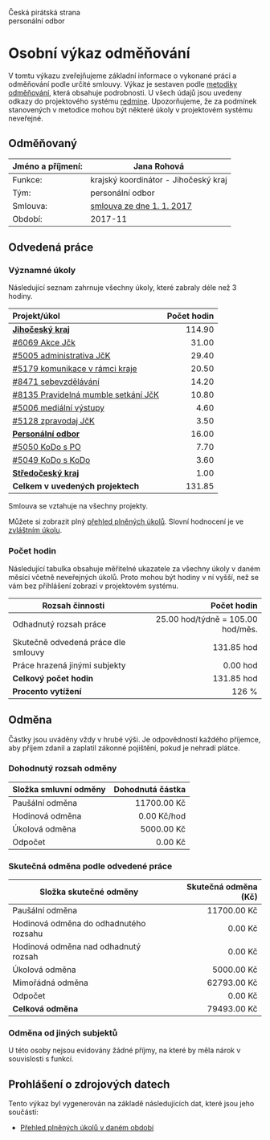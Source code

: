 Česká pirátská strana  
personální odbor

Osobní výkaz odměňování
=======================

V tomtu výkazu zveřejňujeme základní informace o vykonané práci a odměňování
podle určité smlouvy. Výkaz je sestaven podle [metodiky odměňování][metodika],
která obsahuje podrobnosti. U všech údajů jsou uvedeny odkazy do projektového
systému [redmine](https://redmine.pirati.cz). Upozorňujeme, že za podmínek
stanovených v metodice mohou být některé úkoly v projektovém systému neveřejné.

Odměňovaný
----------

Jméno a příjmení:                      | Jana Rohová
-----------------------                | --------------------
Funkce:                                | krajský koordinátor - Jihočeský kraj
Tým:                                   | personální odbor
Smlouva:                               | [smlouva ze dne 1. 1. 2017][smlouva]
Období:                                | 2017-11


Odvedená práce
--------------

### Významné úkoly

Následující seznam zahrnuje všechny úkoly, které zabraly déle než 3 hodiny.

| Projekt/úkol                                 |   Počet hodin |
|:---------------------------------------------|--------------:|
| **[Jihočeský kraj][p73]**                    |        114.90 |
| [#6069 Akce Jčk][t6069]                      |         31.00 |
| [#5005 administrativa JčK][t5005]            |         29.40 |
| [#5179 komunikace v rámci kraje][t5179]      |         20.50 |
| [#8471 sebevzdělávání][t8471]                |         14.20 |
| [#8135 Pravidelná mumble setkání JčK][t8135] |         10.80 |
| [#5006 mediální výstupy][t5006]              |          4.60 |
| [#5128 zpravodaj JčK][t5128]                 |          3.50 |
| **[Personální odbor][p52]**                  |         16.00 |
| [#5050 KoDo s PO][t5050]                     |          7.70 |
| [#5049 KoDo s KoDo][t5049]                   |          3.60 |
| **[Středočeský kraj][p55]**                  |          1.00 |
| **Celkem v uvedených projektech**            |        131.85 |

Smlouva se vztahuje na všechny projekty. 

Můžete si zobrazit plný [přehled plněných úkolů][tasklist].
Slovní hodnocení je ve [zvláštním úkolu][hodnoceni].


### Počet hodin

Následující tabulka obsahuje měřitelné ukazatele za všechny úkoly v daném měsíci
včetně neveřejných úkolů. Proto mohou být hodiny v ní vyšší, než se vám bez
přihlášení zobrazí v projektovém systému.

Rozsah činnosti                        | Počet hodin
--------------                         | ----------:
Odhadnutý rozsah práce                 |  25.00 hod/týdně = 105.00 hod/měs.
Skutečně odvedená práce dle smlouvy    | 131.85 hod
Práce hrazená jinými subjekty          |   0.00 hod
**Celkový počet hodin**                | 131.85 hod
**Procento vytížení**                  |  126 %

Odměna
------

Částky jsou uváděny vždy v hrubé výši. Je odpovědností každého příjemce, aby
příjem zdanil a zaplatil zákonné pojištění, pokud je nehradí plátce.

### Dohodnutý rozsah odměny

Složka smluvní odměny                  | Dohodnutá částka
----------------                       | ------------------:
Paušální odměna                        | 11700.00 Kč
Hodinová odměna                        |     0.00 Kč/hod
Úkolová odměna                         |  5000.00 Kč
Odpočet                                |     0.00 Kč

### Skutečná odměna podle odvedené práce

Složka skutečné odměny                 | Skutečná odměna (Kč)
---------------------                  | ---------------------:
Paušální odměna                        | 11700.00 Kč
Hodinová odměna do odhadnutého rozsahu |     0.00 Kč
Hodinová odměna nad odhadnutý rozsah   |     0.00 Kč
Úkolová odměna                         |  5000.00 Kč
Mimořádná odměna                       | 62793.00 Kč
Odpočet                                |     0.00 Kč
**Celková odměna**                     | 79493.00 Kč


### Odměna od jiných subjektů

U této osoby nejsou evidovány žádné příjmy, na které by měla nárok v souvislosti s funkcí.


Prohlášení o zdrojových datech
------------------------------

Tento výkaz byl vygenerován na základě následujících dat, které jsou jeho součástí:

* [Přehled plněných úkolů v daném období](user_report.csv)

[hodnoceni]: https://redmine.pirati.cz/issues/5229
[metodika]: https://redmine.pirati.cz/projects/po/wiki/Odmenovani


[p73]: https://redmine.pirati.cz/time_entries?c[]=project&c[]=user&c[]=activity&c[]=issue&c[]=hours&c[]=cf_16&c[]=spent_on&f[]=spent_on&f[]=user_id&f[]=&op[spent_on]=><&op[user_id]==&utf8=%E2%9C%93&v[spent_on][]=2017-11-01&v[spent_on][]=2017-11-30&v[user_id][]=2&v[user_id][]=2&v[user_id][]=0&f[]=project_id&op[project_id]==&v[project_id][]=73

[t6069]: https://redmine.pirati.cz/issues/6069/time_entries?c[]=project&c[]=user&c[]=activity&c[]=issue&c[]=hours&c[]=cf_16&c[]=spent_on&f[]=spent_on&f[]=user_id&f[]=&op[spent_on]=><&op[user_id]==&utf8=%E2%9C%93&v[spent_on][]=2017-11-01&v[spent_on][]=2017-11-30&v[user_id][]=2&v[user_id][]=2&v[user_id][]=0

[t5005]: https://redmine.pirati.cz/issues/5005/time_entries?c[]=project&c[]=user&c[]=activity&c[]=issue&c[]=hours&c[]=cf_16&c[]=spent_on&f[]=spent_on&f[]=user_id&f[]=&op[spent_on]=><&op[user_id]==&utf8=%E2%9C%93&v[spent_on][]=2017-11-01&v[spent_on][]=2017-11-30&v[user_id][]=2&v[user_id][]=2&v[user_id][]=0

[t5179]: https://redmine.pirati.cz/issues/5179/time_entries?c[]=project&c[]=user&c[]=activity&c[]=issue&c[]=hours&c[]=cf_16&c[]=spent_on&f[]=spent_on&f[]=user_id&f[]=&op[spent_on]=><&op[user_id]==&utf8=%E2%9C%93&v[spent_on][]=2017-11-01&v[spent_on][]=2017-11-30&v[user_id][]=2&v[user_id][]=2&v[user_id][]=0

[t8471]: https://redmine.pirati.cz/issues/8471/time_entries?c[]=project&c[]=user&c[]=activity&c[]=issue&c[]=hours&c[]=cf_16&c[]=spent_on&f[]=spent_on&f[]=user_id&f[]=&op[spent_on]=><&op[user_id]==&utf8=%E2%9C%93&v[spent_on][]=2017-11-01&v[spent_on][]=2017-11-30&v[user_id][]=2&v[user_id][]=2&v[user_id][]=0

[t8135]: https://redmine.pirati.cz/issues/8135/time_entries?c[]=project&c[]=user&c[]=activity&c[]=issue&c[]=hours&c[]=cf_16&c[]=spent_on&f[]=spent_on&f[]=user_id&f[]=&op[spent_on]=><&op[user_id]==&utf8=%E2%9C%93&v[spent_on][]=2017-11-01&v[spent_on][]=2017-11-30&v[user_id][]=2&v[user_id][]=2&v[user_id][]=0

[t5006]: https://redmine.pirati.cz/issues/5006/time_entries?c[]=project&c[]=user&c[]=activity&c[]=issue&c[]=hours&c[]=cf_16&c[]=spent_on&f[]=spent_on&f[]=user_id&f[]=&op[spent_on]=><&op[user_id]==&utf8=%E2%9C%93&v[spent_on][]=2017-11-01&v[spent_on][]=2017-11-30&v[user_id][]=2&v[user_id][]=2&v[user_id][]=0

[t5128]: https://redmine.pirati.cz/issues/5128/time_entries?c[]=project&c[]=user&c[]=activity&c[]=issue&c[]=hours&c[]=cf_16&c[]=spent_on&f[]=spent_on&f[]=user_id&f[]=&op[spent_on]=><&op[user_id]==&utf8=%E2%9C%93&v[spent_on][]=2017-11-01&v[spent_on][]=2017-11-30&v[user_id][]=2&v[user_id][]=2&v[user_id][]=0

[p52]: https://redmine.pirati.cz/time_entries?c[]=project&c[]=user&c[]=activity&c[]=issue&c[]=hours&c[]=cf_16&c[]=spent_on&f[]=spent_on&f[]=user_id&f[]=&op[spent_on]=><&op[user_id]==&utf8=%E2%9C%93&v[spent_on][]=2017-11-01&v[spent_on][]=2017-11-30&v[user_id][]=2&v[user_id][]=2&v[user_id][]=0&f[]=project_id&op[project_id]==&v[project_id][]=52

[t5050]: https://redmine.pirati.cz/issues/5050/time_entries?c[]=project&c[]=user&c[]=activity&c[]=issue&c[]=hours&c[]=cf_16&c[]=spent_on&f[]=spent_on&f[]=user_id&f[]=&op[spent_on]=><&op[user_id]==&utf8=%E2%9C%93&v[spent_on][]=2017-11-01&v[spent_on][]=2017-11-30&v[user_id][]=2&v[user_id][]=2&v[user_id][]=0

[t5049]: https://redmine.pirati.cz/issues/5049/time_entries?c[]=project&c[]=user&c[]=activity&c[]=issue&c[]=hours&c[]=cf_16&c[]=spent_on&f[]=spent_on&f[]=user_id&f[]=&op[spent_on]=><&op[user_id]==&utf8=%E2%9C%93&v[spent_on][]=2017-11-01&v[spent_on][]=2017-11-30&v[user_id][]=2&v[user_id][]=2&v[user_id][]=0

[p55]: https://redmine.pirati.cz/time_entries?c[]=project&c[]=user&c[]=activity&c[]=issue&c[]=hours&c[]=cf_16&c[]=spent_on&f[]=spent_on&f[]=user_id&f[]=&op[spent_on]=><&op[user_id]==&utf8=%E2%9C%93&v[spent_on][]=2017-11-01&v[spent_on][]=2017-11-30&v[user_id][]=2&v[user_id][]=2&v[user_id][]=0&f[]=project_id&op[project_id]==&v[project_id][]=55



[tasklist]: https://redmine.pirati.cz/time_entries?c[]=project&c[]=user&c[]=activity&c[]=issue&c[]=hours&c[]=cf_16&c[]=spent_on&f[]=spent_on&f[]=user_id&f[]=&op[spent_on]=><&op[user_id]==&utf8=%E2%9C%93&v[spent_on][]=2017-11-01&v[spent_on][]=2017-11-30&v[user_id][]=220

[smlouva]: https://smlouvy.pirati.cz/smlouvy/2017/05/01/kk-rohova/
